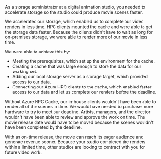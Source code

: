 As a storage administrator at a digital animation studio, you needed to accelerate storage so the studio could produce movie scenes faster.

We accelerated our storage, which enabled us to complete our video renders in less time. HPC clients mounted the cache and were able to get the storage data faster. Because the clients didn't have to wait as long for on-premises storage, we were able to render more of our movie in less time.

We were able to achieve this by:

- Meeting the prerequisites, which set up the environment for the cache.
- Creating a cache that was large enough to store the data for our working set.
- Adding our local storage server as a storage target, which provided access to our data.
- Connecting our Azure HPC clients to the cache, which enabled faster access to our data and let us complete our renders before the deadline.

Without Azure HPC Cache, our in-house clients wouldn't have been able to render all of the scenes in time. We would have needed to purchase more hardware to try to meet our deadline. Artists, managers, and the director wouldn't have been able to review and approve the work on time. The movie release date would have to be moved because the scenes wouldn't have been completed by the deadline.

With an on-time release, the movie can reach its eager audience and generate revenue sooner. Because your studio completed the renders within a limited time, other studios are looking to contract with you for future video work.
